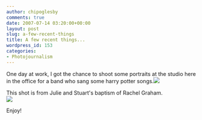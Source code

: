 ```yaml
---
author: chipoglesby
comments: true
date: 2007-07-14 03:20:00+00:00
layout: post
slug: a-few-recent-things
title: A few recent things...
wordpress_id: 153
categories:
- Photojournalism
---
```


One day at work, I got the chance to shoot some portraits at the studio here in the office for a band who sang some harry potter songs.[![](http://bp1.blogger.com/_GlcbreYSTwI/RphBiEuXTrI/AAAAAAAAAFw/MZ9y2Q6E4e0/s400/potter.jpg)](http://bp1.blogger.com/_GlcbreYSTwI/RphBiEuXTrI/AAAAAAAAAFw/MZ9y2Q6E4e0/s1600-h/potter.jpg)  
  
This shot is from Julie and Stuart's baptism of Rachel Graham.  
[![](http://bp1.blogger.com/_GlcbreYSTwI/RphBiEuXTsI/AAAAAAAAAF4/BYP89Fh2JvY/s400/IMG_1955.jpg)](http://bp1.blogger.com/_GlcbreYSTwI/RphBiEuXTsI/AAAAAAAAAF4/BYP89Fh2JvY/s1600-h/IMG_1955.jpg)  
  
Enjoy!
